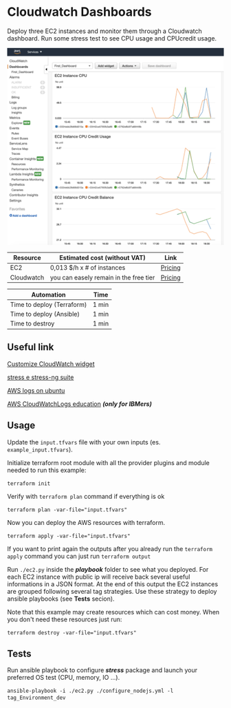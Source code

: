# Cloudwatch Dashboards

Deploy three EC2 instances and monitor them through a Cloudwatch dashboard. Run some stress test to see CPU usage and CPUcredit usage.

![appview](./images/CloudWatch.png)

| Resource | Estimated cost (without VAT) | Link |
|------|---------|---------|
| EC2 | 0,013 $/h x # of instances | [Pricing](https://aws.amazon.com/ec2/pricing/on-demand/) |
| Cloudwatch | you can easely remain in the free tier | [Pricing](https://aws.amazon.com/cloudwatch/pricing/) |

| Automation | Time |
|------|---------|
| Time to deploy (Terraform) | 1 min |
| Time to deploy (Ansible) | 1 min |
| Time to destroy | 1 min |

## Useful link

[Customize CloudWatch widget](https://docs.aws.amazon.com/AmazonCloudWatch/latest/APIReference/CloudWatch-Dashboard-Body-Structure.html)

[stress e stress-ng suite](https://www.cyberciti.biz/faq/stress-test-linux-unix-server-with-stress-ng/)

[AWS logs on ubuntu](https://devopscube.com/setup-aws-logs-agent-ubuntu-16/)

[AWS CloudWatchLogs education](https://ibm-learning.udemy.com/course/aws-certified-solutions-architect-associate-saa-c02/learn/lecture/13723104#overview) ***(only for IBMers)***

## Usage

Update the `input.tfvars` file with your own inputs (es. `example_input.tfvars`).

Initialize terraform root module with all the provider plugins and module needed to run this example:
```
terraform init
```
Verify with `terraform plan` command if everything is ok
```
terraform plan -var-file="input.tfvars"
```
Now you can deploy the AWS resources with terraform.

```
terraform apply -var-file="input.tfvars"
```

If you want to print again the outputs after you already run the `terraform apply` command you can just run `terraform output`

Run `./ec2.py` inside the ***playbook*** folder to see what you deployed. For each EC2 instance with public ip will receive back several useful informations in a JSON format. At the end of this output the EC2 instances are grouped following several tag strategies. Use these strategy to deploy ansible playbooks (see **Tests** secion).

Note that this example may create resources which can cost money. When you don't need these resources just run:
```
terraform destroy -var-file="input.tfvars"
```

## Tests

Run ansible playbook to configure ***stress*** package and launch your preferred OS test (CPU, memory, IO ...).
```
ansible-playbook -i ./ec2.py ./configure_nodejs.yml -l tag_Environment_dev
```

